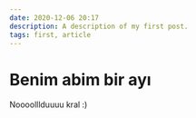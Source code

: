 ```yaml
---
date: 2020-12-06 20:17
description: A description of my first post.
tags: first, article
---
```

# Benim abim bir ayı

Noooolllduuuu kral :)
